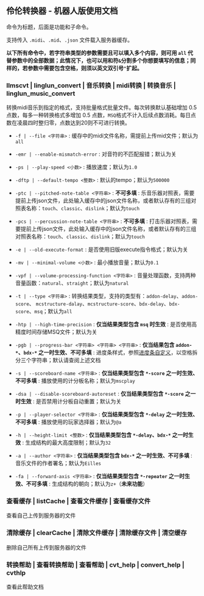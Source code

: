 
## 伶伦转换器 - 机器人版使用文档

命令为标题，后面是功能和子命令。

支持传入 `.midi`、`.mid`、`.json` 文件载入服务器缓存。

<!-- 若子命令为参数项，后面需要参数。

若子命令为开关项，后面无需参数。 -->

**以下所有命令中，若字符串类型的参数需要且可以填入多个内容，则可用 `all` 代替参数中的全部数据；此情况下，也可以用和符`&`分割多个你想要填写的信息；同样的，若参数中需要包含空格，则须以英文双引号`"`扩起。**

### llmscvt | linglun_convert | 音乐转换 | midi转换 | 转换音乐 | linglun_music_convert

转换midi音乐到指定的格式，支持批量格式批量文件。每次转换默认基础增加 0.5 点数，每多一种转换格式多增加 0.5 点数，`MSQ`格式不计入后续点数消耗。每日点数在凌晨四时整归零，点数达到20则不可进行转换。

-   `-f | --file <字符串>` : 缓存中的midi文件名称，需提前上传mid文件；默认为`all`

-   `-emr | --enable-mismatch-error` : 对音符的不匹配报错；默认为关

-   `-ps | --play-speed <小数>` : 播放速度；默认为`1.0`

-   `-dftp | --default-tempo <整数>` : 默认的tempo；默认为`500000`

-   `-ptc | --pitched-note-table <字符串>` : **不可多填** : 乐音乐器对照表，需要提前上传json文件，此处输入缓存中的json文件名称，或者默认存有的三组对照表名称：`touch`、`classic`、`dislink`；默认为`touch`

-   `-pcs | --percussion-note-table <字符串>` : **不可多填** : 打击乐器对照表，需要提前上传json文件，此处输入缓存中的json文件名称，或者默认存有的三组对照表名称：`touch`、`classic`、`dislink`；默认为`touch`

-   `-e | --old-execute-format` : 是否使用旧版execute指令格式；默认为关

-   `-mv | --minimal-volume <小数>` : 最小播放音量；默认为`0.1`

-   `-vpf | --volume-processing-function <字符串>` : 音量处理函数，支持两种音量函数：`natural`、`straight`；默认为`natural`

-   `-t | --type <字符串>` : 转换结果类型，支持的类型有：`addon-delay`、`addon-score`、 `mcstructure-dalay`、`mcstructure-score`、`bdx-delay`、`bdx-score`、`msq`；默认为`all`

-   `-htp | --high-time-precision` : **仅当结果类型包含 `msq` 时生效** : 是否使用高精度时间存储MSQ文件；默认为关

-   `-pgb | --progress-bar <字符串> <字符串> <字符串>` : **仅当结果包含 `addon-*`、`bdx-*` 之一时生效、不可多填** : 进度条样式，参照[进度条自定义](https://gitee.com/TriM-Organization/Musicreater/blob/master/docs/%E5%BA%93%E7%9A%84%E7%94%9F%E6%88%90%E4%B8%8E%E5%8A%9F%E8%83%BD%E6%96%87%E6%A1%A3.md#%E8%BF%9B%E5%BA%A6%E6%9D%A1%E8%87%AA%E5%AE%9A%E4%B9%89)，以空格拆分三个字符串；默认请查阅上述文档

-   `-s | --scoreboard-name <字符串>` : **仅当结果类型包含 `*-score` 之一时生效、不可多填** : 播放使用的计分板名称；默认为`mscplay`

-   `-dsa | --disable-scoreboard-autoreset` : **仅当结果类型包含 `*-score` 之一时生效** : 是否禁用计分板自动重置；默认为关

-   `-p | --player-selector <字符串>` : **仅当结果类型包含 `*-delay` 之一时生效、不可多填** : 播放使用的玩家选择器；默认为`@a`

-   `-h | --height-limit <整数>` : **仅当结果类型包含 `*-delay`、`bdx-*` 之一时生效** : 生成结构的最大高度限制；默认为`32`

-   `-a | --author <字符串>` : **仅当结果类型包含 `bdx-*` 之一时生效、不可多填** : 音乐文件的作者署名；默认为`Eilles`

-   `-fa | --forward-axis <字符串>` : **仅当结果类型包含 `*-repeater` 之一时生效、不可多填** : 生成结构的朝向；默认为`z+`（**未来功能**）


### 查看缓存 | listCache | 查看文件缓存 | 查看缓存文件

查看自己上传到服务器的文件

### 清除缓存 | clearCache | 清除文件缓存 | 清除缓存文件 | 清空缓存

删除自己所有上传到服务器的文件

### 转换帮助 | 查看转换帮助 | 查看帮助 | cvt_help | convert_help | cvthlp

查看此帮助文档


